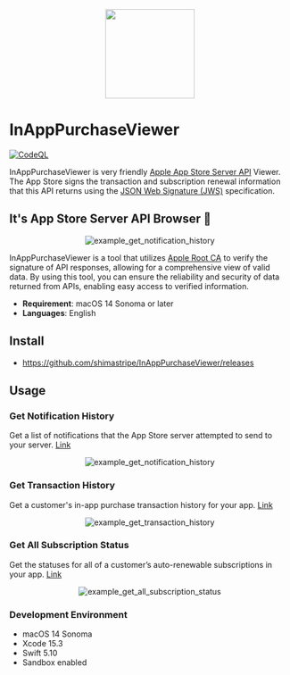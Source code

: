 <div align="center">
  <img src="https://github.com/shimastripe/InAppPurchaseViewer/assets/15936908/89f54830-47bb-4f6a-97a9-14d198ca68c1" width="160">
</div>

# InAppPurchaseViewer

[![CodeQL](https://github.com/shimastripe/InAppPurchaseViewer/actions/workflows/codeql-analysis.yml/badge.svg)](https://github.com/shimastripe/InAppPurchaseViewer/actions/workflows/codeql-analysis.yml)

InAppPurchaseViewer is very friendly [Apple App Store Server API](https://developer.apple.com/documentation/appstoreserverapi) Viewer.
The App Store signs the transaction and subscription renewal information that this API returns using the [JSON Web Signature (JWS)](https://datatracker.ietf.org/doc/html/rfc7515) specification.

## It's App Store Server API Browser 🚀

<div align="center">
  <img alt="example_get_notification_history" src="https://github.com/shimastripe/InAppPurchaseViewer/assets/15936908/18f36a80-dba8-4138-a942-331506e9b4dc">
</div>

InAppPurchaseViewer is a tool that utilizes [Apple Root CA](https://www.apple.com/certificateauthority/) to verify the signature of API responses, allowing for a comprehensive view of valid data.
By using this tool, you can ensure the reliability and security of data returned from APIs, enabling easy access to verified information.

- __Requirement__: macOS 14 Sonoma or later
- __Languages__: English

## Install

- https://github.com/shimastripe/InAppPurchaseViewer/releases

## Usage

### Get Notification History

Get a list of notifications that the App Store server attempted to send to your server. [Link](https://developer.apple.com/documentation/appstoreserverapi/get_notification_history)

<div align="center">
  <img alt="example_get_notification_history" src="https://github.com/shimastripe/InAppPurchaseViewer/assets/15936908/18f36a80-dba8-4138-a942-331506e9b4dc">
</div>

### Get Transaction History

Get a customer's in-app purchase transaction history for your app. [Link](https://developer.apple.com/documentation/appstoreserverapi/get_transaction_history)

<div align="center">
  <img alt="example_get_transaction_history" src="https://github.com/shimastripe/InAppPurchaseViewer/assets/15936908/939c90c3-7549-4d9c-ae8c-4b907360e59f">
</div>

### Get All Subscription Status

Get the statuses for all of a customer’s auto-renewable subscriptions in your app. [Link](https://developer.apple.com/documentation/appstoreserverapi/get_all_subscription_statuses)

<div align="center">
  <img alt="example_get_all_subscription_status" src="https://github.com/shimastripe/InAppPurchaseViewer/assets/15936908/fdbdc08f-e14c-4671-9191-dd8ffdee036a">
</div>

### Development Environment

- macOS 14 Sonoma
- Xcode 15.3
- Swift 5.10
- Sandbox enabled
